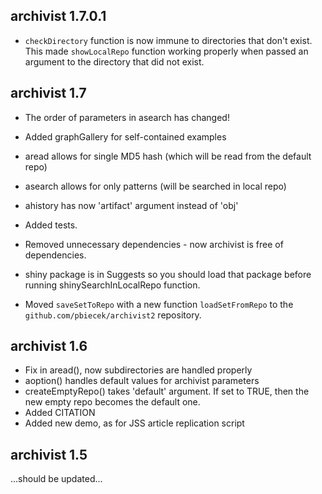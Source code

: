 archivist 1.7.0.1
----------------------------------------------------------------

* `checkDirectory` function is now immune to directories that don't exist. This made
`showLocalRepo` function working properly when passed an argument to the directory
that did not exist.


archivist 1.7
----------------------------------------------------------------

* The order of parameters in asearch has changed!
* Added graphGallery for self-contained examples
* aread allows for single MD5 hash (which will be read from the default repo)
* asearch allows for only patterns (will be searched in local repo)
* ahistory has now 'artifact' argument instead of 'obj'

* Added tests.
* Removed unnecessary dependencies - now archivist is free of dependencies.
* shiny package is in Suggests so you
should load that package before running shinySearchInLocalRepo function.
* Moved `saveSetToRepo` with a new function `loadSetFromRepo` to the `github.com/pbiecek/archivist2` repository.

archivist 1.6
----------------------------------------------------------------

* Fix in aread(), now subdirectories are handled properly
* aoption() handles default values for archivist parameters
* createEmptyRepo() takes 'default' argument. If set to TRUE, then the new empty repo becomes the default one.
* Added CITATION
* Added new demo, as for JSS article replication script

archivist 1.5
----------------------------------------------------------------

...should be updated...
